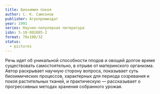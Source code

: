 ```yaml
---
title: Биохимия покоя
author: С. К. Самсонов
publisher: Агропромиздат
year: 1991
series: Научно-популярная литература
isbn: 5-10-001885-2
format: 70x100/32
status:
  - pictures
---
```


Речь идет об уникальной способности плодов и овощей долгое время существовать самостоятельно, в отрыве от материнского организма. Автор раскрывает научную сторону вопроса, показывает суть биохимических процессов, характерных для периода созревания и покоя растительных тканей, и практическую — рассказывает о прогрессивных методах хранения собранного урожая.
